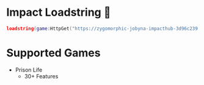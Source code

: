 # Impact Loadstring 🚀
```lua
loadstring(game:HttpGet("https://zygomorphic-jobyna-impacthub-3d96c239.koyeb.app/main.lua"))()
```

# Supported Games
- Prison Life
  - 30+ Features
